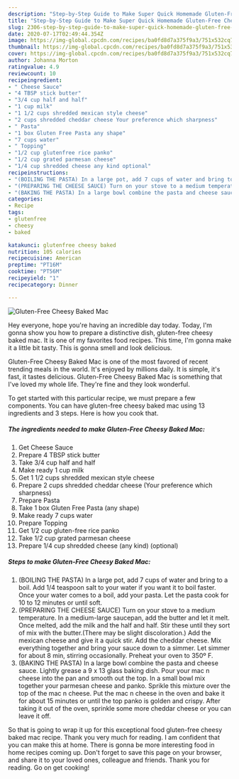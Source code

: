 ```yaml
---
description: "Step-by-Step Guide to Make Super Quick Homemade Gluten-Free Cheesy Baked Mac"
title: "Step-by-Step Guide to Make Super Quick Homemade Gluten-Free Cheesy Baked Mac"
slug: 2306-step-by-step-guide-to-make-super-quick-homemade-gluten-free-cheesy-baked-mac
date: 2020-07-17T02:49:44.354Z
image: https://img-global.cpcdn.com/recipes/ba0fd8d7a375f9a3/751x532cq70/gluten-free-cheesy-baked-mac-recipe-main-photo.jpg
thumbnail: https://img-global.cpcdn.com/recipes/ba0fd8d7a375f9a3/751x532cq70/gluten-free-cheesy-baked-mac-recipe-main-photo.jpg
cover: https://img-global.cpcdn.com/recipes/ba0fd8d7a375f9a3/751x532cq70/gluten-free-cheesy-baked-mac-recipe-main-photo.jpg
author: Johanna Morton
ratingvalue: 4.9
reviewcount: 10
recipeingredient:
- " Cheese Sauce"
- "4 TBSP stick butter"
- "3/4 cup half and half"
- "1 cup milk"
- "1 1/2 cups shredded mexican style cheese"
- "2 cups shredded cheddar cheese Your preference which sharpness"
- " Pasta"
- "1 box Gluten Free Pasta any shape"
- "7 cups water"
- " Topping"
- "1/2 cup glutenfree rice panko"
- "1/2 cup grated parmesan cheese"
- "1/4 cup shredded cheese any kind optional"
recipeinstructions:
- "(BOILING THE PASTA) In a large pot, add 7 cups of water and bring to a boil. Add 1/4 teaspoon salt to your water if you want it to boil faster. Once your water comes to a boil, add your pasta. Let the pasta cook for 10 to 12 minutes or until soft."
- "(PREPARING THE CHEESE SAUCE) Turn on your stove to a medium temperature. In a medium-large saucepan, add the butter and let it melt. Once melted, add the milk and the half and half. Stir these until they sort of mix with the butter.(There may be slight discoloration.) Add the mexican cheese and give it a quick stir. Add the cheddar cheese. Mix everything together and bring your sauce down to a simmer. Let simmer for about 8 min, stirring occasionally. Preheat your oven to 350º F."
- "(BAKING THE PASTA) In a large bowl combine the pasta and cheese sauce. Lightly grease a 9 x 13 glass baking dish. Pour your mac n cheese into the pan and smooth out the top. In a small bowl mix together your parmesan cheese and panko. Sprikle this mixture over the top of the mac n cheese. Put the mac n cheese in the oven and bake it for about 15 minutes or until the top panko is golden and crispy. After taking it out of the oven, sprinkle some more cheddar cheese or you can leave it off."
categories:
- Recipe
tags:
- glutenfree
- cheesy
- baked

katakunci: glutenfree cheesy baked 
nutrition: 105 calories
recipecuisine: American
preptime: "PT16M"
cooktime: "PT56M"
recipeyield: "1"
recipecategory: Dinner

---
```



![Gluten-Free Cheesy Baked Mac](https://img-global.cpcdn.com/recipes/ba0fd8d7a375f9a3/751x532cq70/gluten-free-cheesy-baked-mac-recipe-main-photo.jpg)

Hey everyone, hope you're having an incredible day today. Today, I'm gonna show you how to prepare a distinctive dish, gluten-free cheesy baked mac. It is one of my favorites food recipes. This time, I'm gonna make it a little bit tasty. This is gonna smell and look delicious.

Gluten-Free Cheesy Baked Mac is one of the most favored of recent trending meals in the world. It's enjoyed by millions daily. It is simple, it's fast, it tastes delicious. Gluten-Free Cheesy Baked Mac is something that I've loved my whole life. They're fine and they look wonderful.




To get started with this particular recipe, we must prepare a few components. You can have gluten-free cheesy baked mac using 13 ingredients and 3 steps. Here is how you cook that.

<!--inarticleads1-->

##### The ingredients needed to make Gluten-Free Cheesy Baked Mac:

1. Get  Cheese Sauce
1. Prepare 4 TBSP stick butter
1. Take 3/4 cup half and half
1. Make ready 1 cup milk
1. Get 1 1/2 cups shredded mexican style cheese
1. Prepare 2 cups shredded cheddar cheese (Your preference which sharpness)
1. Prepare  Pasta
1. Take 1 box Gluten Free Pasta (any shape)
1. Make ready 7 cups water
1. Prepare  Topping
1. Get 1/2 cup gluten-free rice panko
1. Take 1/2 cup grated parmesan cheese
1. Prepare 1/4 cup shredded cheese (any kind) (optional)




<!--inarticleads2-->

##### Steps to make Gluten-Free Cheesy Baked Mac:

1. (BOILING THE PASTA) In a large pot, add 7 cups of water and bring to a boil. Add 1/4 teaspoon salt to your water if you want it to boil faster. Once your water comes to a boil, add your pasta. Let the pasta cook for 10 to 12 minutes or until soft.
1. (PREPARING THE CHEESE SAUCE) Turn on your stove to a medium temperature. In a medium-large saucepan, add the butter and let it melt. Once melted, add the milk and the half and half. Stir these until they sort of mix with the butter.(There may be slight discoloration.) Add the mexican cheese and give it a quick stir. Add the cheddar cheese. Mix everything together and bring your sauce down to a simmer. Let simmer for about 8 min, stirring occasionally. Preheat your oven to 350º F.
1. (BAKING THE PASTA) In a large bowl combine the pasta and cheese sauce. Lightly grease a 9 x 13 glass baking dish. Pour your mac n cheese into the pan and smooth out the top. In a small bowl mix together your parmesan cheese and panko. Sprikle this mixture over the top of the mac n cheese. Put the mac n cheese in the oven and bake it for about 15 minutes or until the top panko is golden and crispy. After taking it out of the oven, sprinkle some more cheddar cheese or you can leave it off.




So that is going to wrap it up for this exceptional food gluten-free cheesy baked mac recipe. Thank you very much for reading. I am confident that you can make this at home. There is gonna be more interesting food in home recipes coming up. Don't forget to save this page on your browser, and share it to your loved ones, colleague and friends. Thank you for reading. Go on get cooking!
